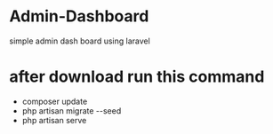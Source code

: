 # Admin-Dashboard
simple admin dash board using laravel


# after download run this command
- composer update
- php artisan migrate --seed
- php artisan serve
